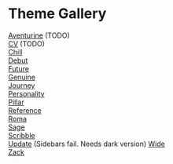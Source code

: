 # Theme Gallery

[Aventurine](aventurine/index.html)  (TODO)  
[CV](cv/index.html)  (TODO)  
[Chill](chill/index.html)  
[Debut](debut/index.html)   
[Future](future/index.html)  
[Genuine](genuine/index.html)  
[Journey](journey/index.html)  
[Personality](personality/index.html)  
[Pillar](pillar/index.html)  
[Reference](reference/index.html)  
[Roma](roma/index.html)  
[Sage](sage/index.html)  
[Scribble](scribble/index.html)  
[Update](update/index.html) (Sidebars fail. Needs dark version) 
[Wide](wide/index.html)  
[Zack](zack/index.html)  





